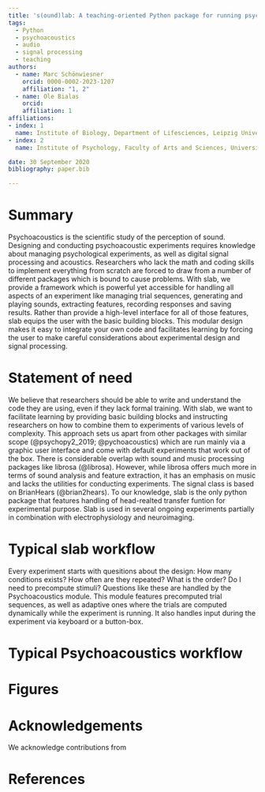 ```yaml
---
title: 's(ound)lab: A teaching-oriented Python package for running psychoacoustic experiments and manipulating sounds'
tags:
  - Python
  - psychoacoustics
  - audio
  - signal processing
  - teaching
authors:
  - name: Marc Schönwiesner
    orcid: 0000-0002-2023-1207
    affiliation: "1, 2"
  - name: Ole Bialas
    orcid:
    affiliation: 1
affiliations:
- index: 1
  name: Institute of Biology, Department of Lifesciences, Leipzig University, Germany
- index: 2
  name: Institute of Psychology, Faculty of Arts and Sciences, University of Montreal, Canada

date: 30 September 2020
bibliography: paper.bib

---
```

# Summary
Psychoacoustics is the scientific study of the perception of sound. Designing
and conducting psychoacoustic experiments requires knowledge about managing psychological experiments,
as well as digital signal processing and acoustics. Researchers who lack the math and coding skills
to implement everything from scratch are forced to draw from a number of different packages which is
bound to cause problems. With slab, we provide a framework which is powerful yet accessible
for handling all aspects of an experiment like managing trial sequences, generating and playing sounds,
extracting features, recording responses and saving results. Rather than provide a high-level interface for all of those features,
slab equips the user with the basic building blocks. This modular design makes it easy to integrate your own code and facilitates
learning by forcing the user to make careful considerations about experimental design and signal processing.

# Statement of need
We believe that researchers should be able to write and understand the code they are using, even if they
lack formal training. With slab, we want to facilitate learning by providing basic building blocks and instructing
researchers on how to combine them to experiments of various levels of complexity. This approach sets us apart from
other packages with similar scope (@psychopy2_2019; @pychoacoustics) which are run mainly via a graphic user interface
and come with default experiments that work out of the box. There is considerable overlap with sound and music
processing packages like librosa (@librosa). However, while librosa offers much more in terms of sound analysis and
feature extraction, it has an emphasis on music and lacks the utilities for conducting experiments. The signal class
is based on BrianHears (@brian2hears). To our knowledge, slab is the only python package that features handling of head-realted transfer funtion for experimental purpose. Slab is used in several ongoing experiments partially in combination with
electrophysiology and neuroimaging.

# Typical slab workflow
Every experiment starts with quesitions about the design: How many conditions exists? How often are they repeated?
What is the order? Do I need to precompute stimuli? Questions like these are handled by the Psychoacoustics module.
This module features precomputed trial sequences, as well as adaptive ones where the trials are computed dynamically
while the experiment is running. It also handles input during the experiment via keyboard or a button-box.


# Typical Psychoacoustics workflow


# Figures

# Acknowledgements

We acknowledge contributions from

# References
